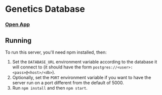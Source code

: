 # Genetics Database

### [Open App](https://afternoon-wildwood-86121.herokuapp.com/)

## Running

To run this server, you'll need npm installed, then:
1. Set the `DATABASE_URL` environment variable according to the database it will connect to (it should have the form `postgres://<user>:<pass>@<host>/<db>`).
2. Optionally, set the `PORT` environment variable if you want to have the server run on a port different from the default of 5000.
3. Run `npm install` and then `npm start`.